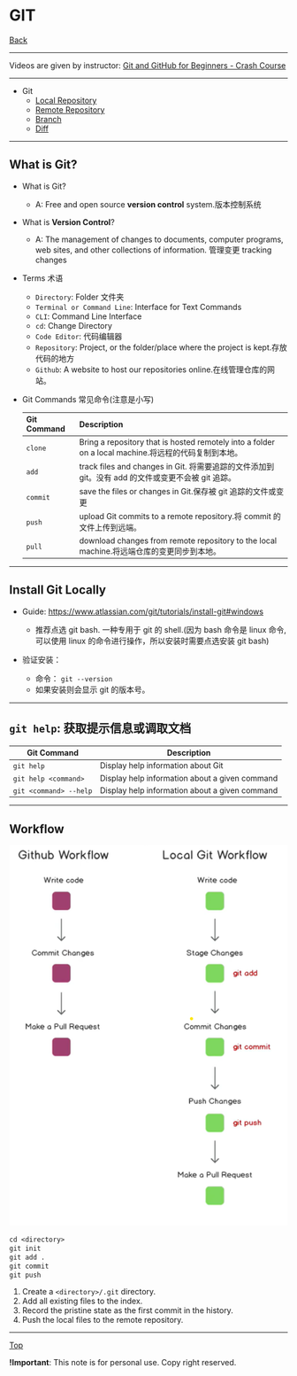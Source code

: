 # GIT

[Back](../index.md)

---

Videos are given by instructor:
[Git and GitHub for Beginners - Crash Course](https://www.youtube.com/watch?v=RGOj5yH7evk)

---

- Git
  - [Local Repository](./local_repo.md)
  - [Remote Repository](./remote_repo.md)
  - [Branch](./branch.md)
  - [Diff](./diff.md)

---

## What is Git?

- What is Git?

  - A: Free and open source **version control** system.版本控制系统

- What is **Version Control**?

  - A: The management of changes to documents, computer programs, web sites, and other collections of information. 管理变更 tracking changes

- Terms 术语

  - `Directory`: Folder 文件夹
  - `Terminal or Command Line`: Interface for Text Commands
  - `CLI`: Command Line Interface
  - `cd`: Change Directory
  - `Code Editor`: 代码编辑器
  - `Repository`: Project, or the folder/place where the project is kept.存放代码的地方
  - `Github`: A website to host our repositories online.在线管理仓库的网站。

- Git Commands 常见命令(注意是小写)

  | Git Command | Description                                                                                          |
  | ----------- | ---------------------------------------------------------------------------------------------------- |
  | `clone`     | Bring a repository that is hosted remotely into a folder on a local machine.将远程的代码复制到本地。 |
  | `add`       | track files and changes in Git. 将需要追踪的文件添加到 git。没有 add 的文件或变更不会被 git 追踪。   |
  | `commit`    | save the files or changes in Git.保存被 git 追踪的文件或变更                                         |
  | `push`      | upload Git commits to a remote repository.将 commit 的文件上传到远端。                               |
  | `pull`      | download changes from remote repository to the local machine.将远端仓库的变更同步到本地。            |

---

## Install Git Locally

- Guide: https://www.atlassian.com/git/tutorials/install-git#windows

  - 推荐点选 git bash. 一种专用于 git 的 shell.(因为 bash 命令是 linux 命令, 可以使用 linux 的命令进行操作，所以安装时需要点选安装 git bash)

- 验证安装：
  - 命令： `git --version`
  - 如果安装则会显示 git 的版本号。

---

## `git help`: 获取提示信息或调取文档

| Git Command            | Description                                    |
| ---------------------- | ---------------------------------------------- |
| `git help`             | Display help information about Git             |
| `git help <command>`   | Display help information about a given command |
| `git <command> --help` | Display help information about a given command |

---

## Workflow

![workflow](./pic/git%20and%20github%20workflow.png)

```
cd <directory>
git init
git add .
git commit
git push
```

1. Create a `<directory>/.git` directory.
2. Add all existing files to the index.
3. Record the pristine state as the first commit in the history.
4. Push the local files to the remote repository.

---

[Top](#git)

**!Important**: This note is for personal use. Copy right reserved.
